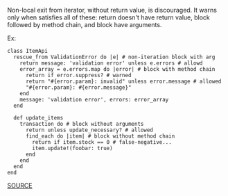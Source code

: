 Non-local exit from iterator, without return value, is discouraged. It warns only when satisfies all of these: return doesn't have return value, block followed by method chain, and block have arguments.

Ex:

    class ItemApi
      rescue_from ValidationError do |e| # non-iteration block with arg
        return message: 'validation error' unless e.errors # allowd
        error_array = e.errors.map do |error| # block with method chain
          return if error.suppress? # warned
          return "#{error.param}: invalid" unless error.message # allowed
          "#{error.param}: #{error.message}"
        end
        message: 'validation error', errors: error_array
      end

      def update_items
        transaction do # block without arguments
          return unless update_necessary? # allowed
          find_each do |item| # block without method chain
            return if item.stock == 0 # false-negative...
            item.update!(foobar: true)
          end
        end
      end
    end

[SOURCE](http://www.rubydoc.info/gems/rubocop/RuboCop/Cop/Lint/NonLocalExitFromIterator)